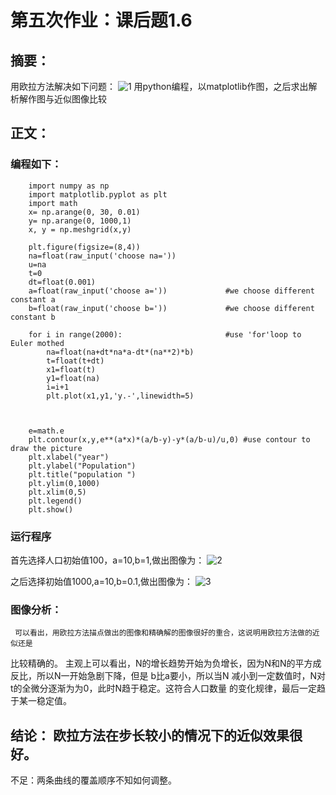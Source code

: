 # 第五次作业：课后题1.6
## 摘要：
  用欧拉方法解决如下问题：
  ![1](http://7xrn0b.com1.z0.glb.clouddn.com/%E5%B1%8F%E5%B9%95%E5%BF%AB%E7%85%A7%202016-03-25%20%E4%B8%8B%E5%8D%882.03.30.png)
  用python编程，以matplotlib作图，之后求出解析解作图与近似图像比较
## 正文：
###  编程如下：
        import numpy as np
        import matplotlib.pyplot as plt
        import math
        x= np.arange(0, 30, 0.01)
        y= np.arange(0, 1000,1)
        x, y = np.meshgrid(x,y)
        
        plt.figure(figsize=(8,4))
        na=float(raw_input('choose na='))
        u=na
        t=0
        dt=float(0.001)
        a=float(raw_input('choose a='))             #we choose different constant a 
        b=float(raw_input('choose b='))             #we choose different constant b
                                     
        for i in range(2000):                       #use 'for'loop to Euler mothed
        	na=float(na+dt*na*a-dt*(na**2)*b)
        	t=float(t+dt)
        	x1=float(t)
        	y1=float(na)
        	i=i+1
        	plt.plot(x1,y1,'y.-',linewidth=5)               
        
        	
        
        e=math.e
        plt.contour(x,y,e**(a*x)*(a/b-y)-y*(a/b-u)/u,0) #use contour to draw the picture  
        plt.xlabel("year")           
        plt.ylabel("Population")
        plt.title("population ")
        plt.ylim(0,1000)
        plt.xlim(0,5)
        plt.legend()
        plt.show()
### 运行程序
  首先选择人口初始值100，a=10,b=1,做出图像为：
  ![2](http://7xrn0b.com1.z0.glb.clouddn.com/100101.png)
  
  之后选择初始值1000,a=10,b=0.1,做出图像为：
  ![3](http://7xrn0b.com1.z0.glb.clouddn.com/10001001.png)
### 图像分析：
     可以看出，用欧拉方法描点做出的图像和精确解的图像很好的重合，这说明用欧拉方法做的近似还是
  比较精确的。
    主观上可以看出，N的增长趋势开始为负增长，因为N和N的平方成反比，所以N一开始急剧下降，但是
    b比a要小，所以当N 减小到一定数值时，N对t的全微分逐渐为为0，此时N趋于稳定。这符合人口数量
    的变化规律，最后一定趋于某一稳定值。
## 结论： 欧拉方法在步长较小的情况下的近似效果很好。
   不足：两条曲线的覆盖顺序不知如何调整。
